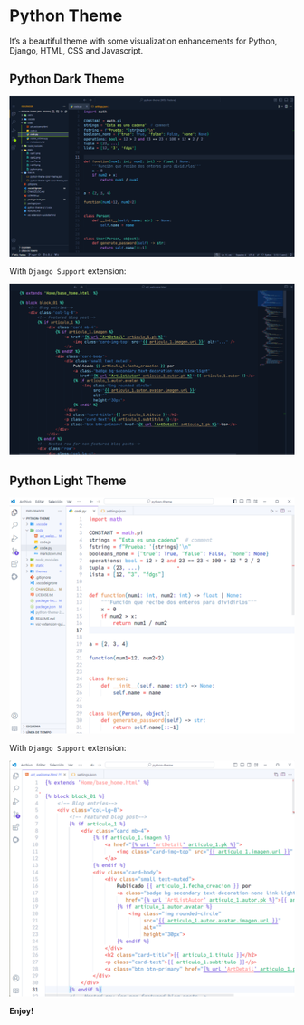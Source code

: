 # Python Theme

It’s a beautiful theme with some visualization enhancements for Python, Django, HTML, CSS and Javascript.

## Python Dark Theme

![capture1](static/capt1.png)

With `Django Support` extension:

![capture2](static/capt2.png)

## Python Light Theme

![capture1](static/capt3.png)

With `Django Support` extension:

![capture2](static/capt4.png)

**Enjoy!**
